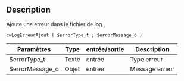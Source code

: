 ## Description
Ajoute une erreur dans le fichier de log.

```4d
cwLogErreurAjout ( $errorType_t ; $errorMessage_o )
```

| Paramètres      | Type  | entrée/sortie | Description    |
| --------------- | ----- | ------------- | -------------- |
| $errorType_t    | Texte | entrée        | Type erreur    |
| $errorMessage_o | Objet | entrée        | Message erreur |
